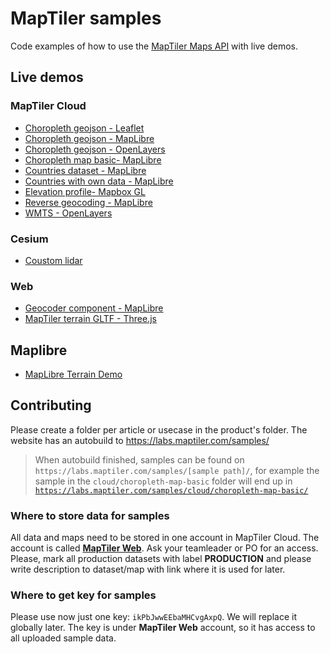 # MapTiler samples

Code examples of how to use the [MapTiler Maps API](https://www.maptiler.com/cloud/) with live demos.

## Live demos
### MapTiler Cloud

- [Choropleth geojson - Leaflet](https://labs.maptiler.com/samples/cloud/choropleth-geojson-leaflet/)
- [Choropleth geojson - MapLibre](https://labs.maptiler.com/samples/cloud/choropleth-geojson-maplibre/)
- [Choropleth geojson - OpenLayers](https://labs.maptiler.com/samples/cloud/choropleth-geojson-openlayers/)
- [Choropleth map basic- MapLibre](https://labs.maptiler.com/samples/cloud/choropleth-map-basic/)
- [Countries dataset - MapLibre](https://labs.maptiler.com/samples/cloud/countries-dataset/)
- [Countries with own data - MapLibre](https://labs.maptiler.com/samples/cloud/countries-with-own-data/)
- [Elevation profile- Mapbox GL](https://labs.maptiler.com/samples/cloud/elevation-profile/)
- [Reverse geocoding - MapLibre](https://labs.maptiler.com/samples/cloud/reverse-geocoding-maplibre/)
- [WMTS - OpenLayers](https://labs.maptiler.com/samples/cloud/wmts-openlayers/)

### Cesium

- [Coustom lidar](https://labs.maptiler.com/samples/cesium/custom-lidar/)

### Web

- [Geocoder component - MapLibre](https://labs.maptiler.com/samples/web/geocoder-component/)
- [MapTiler terrain GLTF - Three.js](https://labs.maptiler.com/samples/web/threejs-gltf/)

## Maplibre

- [MapLibre Terrain Demo](https://labs.maptiler.com/samples/maplibre/terrain/)

## Contributing

Please create a folder per article or usecase in the product's folder. The website has an autobuild to https://labs.maptiler.com/samples/

> When autobuild finished, samples can be found on `https://labs.maptiler.com/samples/[sample path]/`, for example the sample in the `cloud/choropleth-map-basic` folder will end up in [`https://labs.maptiler.com/samples/cloud/choropleth-map-basic/`](https://labs.maptiler.com/samples/cloud/choropleth-map-basic/)
### Where to store data for samples
All data and maps need to be stored in one account in MapTiler Cloud. The account is called [**MapTiler Web**](https://cloud.maptiler.com/account/switch?account_id=a8ee7342-ffd3-45a7-b7c3-1b50050b033d). Ask your teamleader or PO for an access. Please, mark all production datasets with label **PRODUCTION** and please write description to dataset/map with link where it is used for later.

### Where to get key for samples
Please use now just one key: `ikPbJwwEEbaMHCvgAxpQ`. We will replace it globally later. The key is under **MapTiler Web** account, so it has access to all uploaded sample data.

